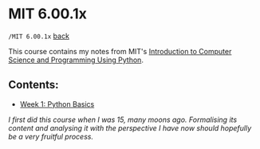 # MIT 6.00.1x
`/MIT 6.00.1x` [back](../)

This course contains my notes from MIT's [Introduction to Computer Science and Programming Using Python](https://courses.edx.org/courses/course-v1:MITx+6.00.1x+1T2020/course/).

## Contents:
- [Week 1: Python Basics](./1-python-basics)


_I first did this course when I was 15, many moons ago. Formalising its content and analysing it with the perspective I have now should hopefully be a very fruitful process._